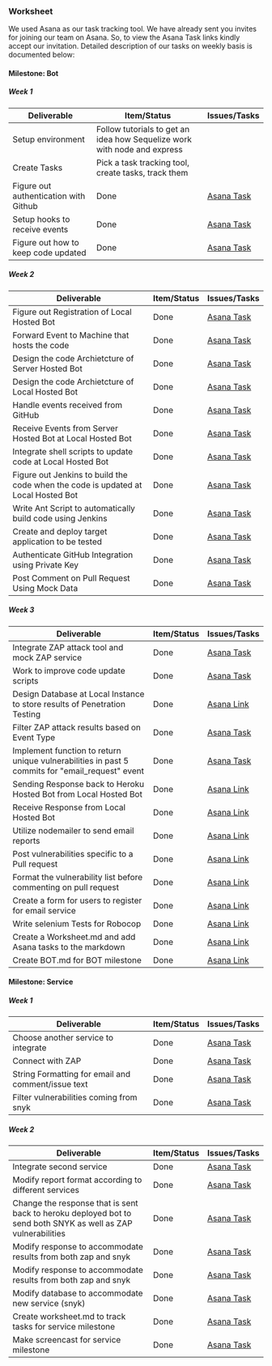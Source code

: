 ### Worksheet

We used Asana as our task tracking tool. We have already sent you invites for joining our team on Asana. So, to view the Asana Task links kindly accept our invitation. Detailed description of our tasks on weekly basis is documented below:

#### Milestone: Bot

##### Week 1

| Deliverable   | Item/Status   |  Issues/Tasks
| ------------- | ------------  |  ------------
| Setup environment      | Follow tutorials to get an idea how Sequelize work with node and express          | &nbsp;
| Create Tasks      | Pick a task tracking tool, create tasks, track them        | &nbsp;
| Figure out authentication with Github      | Done             |  [Asana Task](https://app.asana.com/0/445808828739095/447632320938603/f)
| Setup hooks to receive events      | Done             |  [Asana Task](https://app.asana.com/0/445808828739095/447632320938605/f)
| Figure out how to keep code updated      | Done             |  [Asana Task](https://app.asana.com/0/445808828739095/447632320938618/f)

##### Week 2

| Deliverable   | Item/Status   |  Issues/Tasks
| ------------- | ------------  |  ------------
| Figure out Registration of Local Hosted Bot      | Done         | [Asana Task](https://app.asana.com/0/445808828739095/447632320938638/f)
| Forward Event to Machine that hosts the code      | Done         | [Asana Task](https://app.asana.com/0/445808828739095/447632320938607/f)
| Design the code Archietcture of Server Hosted Bot      | Done | [Asana Task](https://app.asana.com/0/445808828739095/458375111176883/f)
| Design the code Archietcture of Local Hosted Bot      | Done | [Asana Task](https://app.asana.com/0/445808828739095/462888159482963/f)
| Handle events received from GitHub | Done | [Asana Task](https://app.asana.com/0/445808828739095/458375111176885)
| Receive Events from Server Hosted Bot at Local Hosted Bot      | Done       | [Asana Task](https://app.asana.com/0/445808828739095/447632320938636/f)
| Integrate shell scripts to update code at Local Hosted Bot| Done | [Asana Task](https://app.asana.com/0/445808828739095/447632320938615/f)
| Figure out Jenkins to build the code when the code is updated at Local Hosted Bot | Done | [Asana Task](https://app.asana.com/0/445808828739095/453477600949307/f)
| Write Ant Script to automatically build code using Jenkins | Done | [Asana Task](https://app.asana.com/0/445808828739095/458379710803626/f)
| Create and deploy target application to be tested | Done | [Asana Task](https://app.asana.com/0/445808828739095/453477600949306/f)
| Authenticate GitHub Integration using Private Key | Done | [Asana Task](https://app.asana.com/0/445808828739095/458375111176875/f)
| Post Comment on Pull Request Using Mock Data | Done | [Asana Task](https://app.asana.com/0/445808828739095/458375111176877/f)

##### Week 3

| Deliverable   | Item/Status   |  Issues/Tasks
| ------------- | ------------  |  ------------
| Integrate ZAP attack tool and mock ZAP service      | Done         | [Asana Task](https://app.asana.com/0/445808828739095/447632320938613/f)
| Work to improve code update scripts | Done | [Asana Task](https://app.asana.com/0/445808828739095/460723649265574/f)
| Design Database at Local Instance to store results of Penetration Testing | Done | [Asana Link](https://app.asana.com/0/445808828739095/458379710803625/f)
| Filter ZAP attack results based on Event Type | Done | [Asana Task](https://app.asana.com/0/445808828739095/462006653762362/f)
| Implement function to return unique vulnerabilities in past 5 commits for "email_request" event | Done | [Asana Task](https://app.asana.com/0/445808828739095/458379710803627/f)
| Sending Response back to Heroku Hosted Bot from Local Hosted Bot | Done | [Asana Link](https://app.asana.com/0/445808828739095/461780462704039/f)
| Receive Response from Local Hosted Bot | Done | [Asana Link](https://app.asana.com/0/445808828739095/447632320938609/f)
| Utilize nodemailer to send email reports | Done | [Asana Link](https://app.asana.com/0/445808828739095/460572142963430)
| Post vulnerabilities specific to a Pull request | Done | [Asana Link](https://app.asana.com/0/445808828739095/458375111176879/f)
| Format the vulnerability list before commenting on pull request | Done | [Asana Link](https://app.asana.com/0/445808828739095/458375111176881/f)
| Create a form for users to register for email service | Done | [Asana Link](https://app.asana.com/0/445808828739095/460572142963432/f)
| Write selenium Tests for Robocop | Done | [Asana Link](https://app.asana.com/0/445808828739095/459270581163758/f)
| Create a Worksheet.md and add Asana tasks to the markdown | Done | [Asana Link](https://app.asana.com/0/445808828739095/459255572817536/f)
| Create BOT.md for BOT milestone | Done | [Asana Link](https://app.asana.com/0/445808828739095/447816377354508/f)

#### Milestone: Service

##### Week 1

| Deliverable   | Item/Status   |  Issues/Tasks
| ------------- | ------------  |  ------------
| Choose another service to integrate      | Done             |  [Asana Task](https://app.asana.com/0/445808828739095/467824432268864/f)
| Connect with ZAP      | Done             |  [Asana Task](https://app.asana.com/0/445808828739095/467824432268862/f)
| String Formatting for email and comment/issue text      | Done             |  [Asana Task](https://app.asana.com/0/445808828739095/467824432268860/f)
| Filter vulnerabilities coming from snyk      | Done             |  [Asana Task](https://app.asana.com/0/445808828739095/479656499237398/f)

##### Week 2

| Deliverable   | Item/Status   |  Issues/Tasks
| ------------- | ------------  |  ------------
| Integrate second service     | Done             |  [Asana Task](https://app.asana.com/0/445808828739095/467824432268866/f)
| Modify report format according to different services      | Done             |  [Asana Task](https://app.asana.com/0/445808828739095/476017001380652/f)
| Change the response that is sent back to heroku deployed bot to send both SNYK as well as ZAP vulnerabilities      | Done             |  [Asana Task](https://app.asana.com/0/445808828739095/474131837623334/f)
| Modify response to accommodate results from both zap and snyk      | Done             |  [Asana Task](https://app.asana.com/0/445808828739095/479656499237400/f)
| Modify response to accommodate results from both zap and snyk      | Done             |  [Asana Task](https://app.asana.com/0/445808828739095/479656499237400/f)
| Modify database to accommodate new service (snyk)      | Done             |  [Asana Task](https://app.asana.com/0/445808828739095/479656499237402/f)
| Create worksheet.md to track tasks for service milestone      | Done             |  [Asana Task](https://app.asana.com/0/445808828739095/476017001380654/f)
| Make screencast for service milestone      | Done             |  [Asana Task](https://app.asana.com/0/445808828739095/479656499237396/f)
